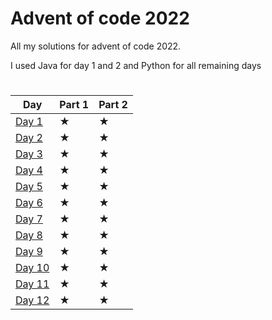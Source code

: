 # Advent of code 2022

All my solutions for advent of code 2022.

I used Java for day 1 and 2 and Python for all remaining days

#

|   Day   |   Part 1   |   Part 2   |
|---------|------------|------------|
|  [Day 1](https://github.com/Kuuro-neko/aoc-2022/tree/main/day%201)  |     ★     |      ★      |
|  [Day 2](https://github.com/Kuuro-neko/aoc-2022/tree/main/day%202)  |     ★     |      ★      |
|  [Day 3](https://github.com/Kuuro-neko/aoc-2022/tree/main/day%203)  |     ★     |      ★      |
|  [Day 4](https://github.com/Kuuro-neko/aoc-2022/tree/main/day%204)  |     ★     |      ★      |
|  [Day 5](https://github.com/Kuuro-neko/aoc-2022/tree/main/day%205)  |     ★     |      ★      |
|  [Day 6](https://github.com/Kuuro-neko/aoc-2022/tree/main/day%206)  |     ★     |      ★      |
|  [Day 7](https://github.com/Kuuro-neko/aoc-2022/tree/main/day%207)  |     ★     |      ★      |
|  [Day 8](https://github.com/Kuuro-neko/aoc-2022/tree/main/day%208)  |     ★     |      ★      |
|  [Day 9](https://github.com/Kuuro-neko/aoc-2022/tree/main/day%209)  |     ★     |      ★      |
|  [Day 10](https://github.com/Kuuro-neko/aoc-2022/tree/main/day%2010)  |     ★     |      ★      |
|  [Day 11](https://github.com/Kuuro-neko/aoc-2022/tree/main/day%2011)  |     ★     |      ★      |
|  [Day 12](https://github.com/Kuuro-neko/aoc-2022/tree/main/day%2012)  |     ★     |      ★      |